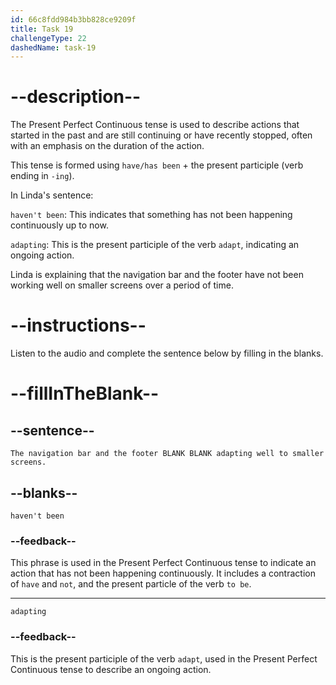 ```yaml
---
id: 66c8fdd984b3bb828ce9209f
title: Task 19
challengeType: 22
dashedName: task-19
---
```

<!-- (Audio) Linda: Yes, I have. The navigation bar and the footer haven't been adapting well to smaller screens. -->

# --description--

The Present Perfect Continuous tense is used to describe actions that started in the past and are still continuing or have recently stopped, often with an emphasis on the duration of the action. 

This tense is formed using `have/has been` + the present participle (verb ending in `-ing`).

In Linda's sentence:

`haven't been`: This indicates that something has not been happening continuously up to now.

`adapting`: This is the present participle of the verb `adapt`, indicating an ongoing action.

Linda is explaining that the navigation bar and the footer have not been working well on smaller screens over a period of time.

# --instructions--

Listen to the audio and complete the sentence below by filling in the blanks.

# --fillInTheBlank--

## --sentence--

`The navigation bar and the footer BLANK BLANK adapting well to smaller screens.`

## --blanks--

`haven't been`

### --feedback--

This phrase is used in the Present Perfect Continuous tense to indicate an action that has not been happening continuously. It includes a contraction of `have` and `not`, and the present particle of the verb `to be`.

---

`adapting`

### --feedback--

This is the present participle of the verb `adapt`, used in the Present Perfect Continuous tense to describe an ongoing action.
